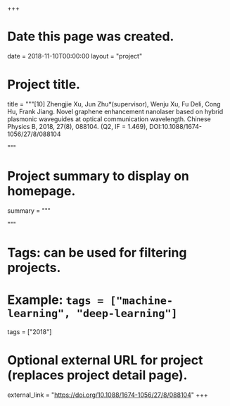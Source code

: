 +++
# Date this page was created.
date = 2018-11-10T00:00:00
layout = "project"

# Project title.
title = """[10] Zhengjie Xu, Jun Zhu*(supervisor), Wenju Xu, Fu Deli, Cong Hu, Frank Jiang.  Novel graphene enhancement nanolaser based on hybrid plasmonic waveguides at optical communication wavelength. Chinese Physics B, 2018, 27(8), 088104. (Q2, IF = 1.469), DOI:10.1088/1674-1056/27/8/088104 

"""

# Project summary to display on homepage.
summary = """

 """

# Tags: can be used for filtering projects.
# Example: `tags = ["machine-learning", "deep-learning"]`
tags = ["2018"]

# Optional external URL for project (replaces project detail page).
external_link = "https://doi.org/10.1088/1674-1056/27/8/088104"
+++
